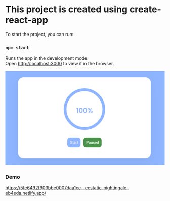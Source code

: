 # This project is created using create-react-app

To start the project, you can run:

### `npm start`

Runs the app in the development mode.\
Open [http://localhost:3000](http://localhost:3000) to view it in the browser.

![alt text](https://github.com/saavran/prepfully/blob/main/public/screen-shot.png)

### Demo

https://5fe6492f903bbe0007daa1cc--ecstatic-nightingale-eb4eda.netlify.app/
